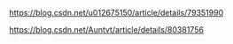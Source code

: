 https://blog.csdn.net/u012675150/article/details/79351990

https://blog.csdn.net/Auntvt/article/details/80381756